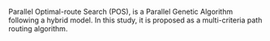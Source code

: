Parallel Optimal-route Search (POS), is a Parallel Genetic Algorithm following a hybrid model. In this study, it is proposed as a multi-criteria path routing algorithm.
